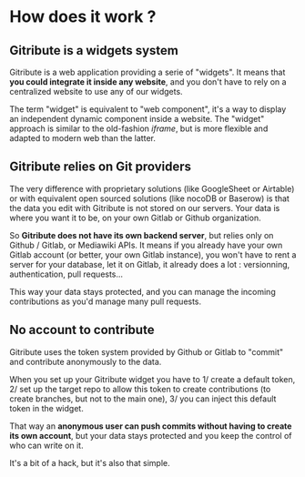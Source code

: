 
# How does it work ?

## Gitribute is a widgets system

Gitribute is a web application providing a serie of "widgets". It means that **you could integrate it inside any website**, and you don't have to rely on a centralized website to use any of our widgets.

The term "widget" is equivalent to "web component", it's a way to display an independent dynamic component inside a website. The "widget" approach is similar to the old-fashion _iframe_, but is more flexible and adapted to modern web than the latter.

## Gitribute relies on Git providers

The very difference with proprietary solutions (like GoogleSheet or Airtable) or with equivalent open sourced solutions (like nocoDB or Baserow) is that the data you edit with Gitribute is not stored on our servers. Your data is where you want it to be, on your own Gitlab or Github organization.

So **Gitribute does not have its own backend server**, but relies only on Github / Gitlab, or Mediawiki APIs. It means if you already have your own Gitlab account (or better, your own Gitlab instance), you won't have to rent a server for your database, let it on Gitlab, it already does a lot : versionning, authentication, pull requests...

This way your data stays protected, and you can manage the incoming contributions as you'd manage many pull requests.

## No account to contribute

Gitribute uses the token system provided by Github or Gitlab to "commit" and contribute anonymously to the data. 

When you set up your Gitribute widget you have to 1/ create a default token, 2/ set up the target repo to allow this token to create contributions (to create branches, but not to the main one), 3/ you can inject this default token in the widget.

That way an **anonymous user can push commits without having to create its own account**, but your data stays protected and you keep the control of who can write on it.

It's a bit of a hack, but it's also that simple.
